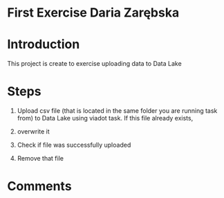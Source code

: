 # First Exercise Daria Zarębska 

# Introduction
This project is create to exercise uploading data to Data Lake 

# Steps
1. Upload csv file (that is located in the same folder you are running task from) to Data Lake using viadot task. If this file already exists, 

2. overwrite it

3. Check if file was successfully uploaded

4. Remove that file

# Comments 